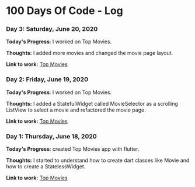 # 100 Days Of Code - Log

### Day 3: Saturday, June 20, 2020

**Today's Progress**: I worked on Top Movies.

**Thoughts:** I added more movies and changed the movie page layout.

**Link to work:** [Top Movies](https://github.com/Rami-Majdoub/Top_Movies)

### Day 2: Friday, June 19, 2020

**Today's Progress**: I worked on Top Movies.

**Thoughts:** I added a StatefulWidget called MovieSelector as a scrolling ListView to select a movie and refactored the movie page.

**Link to work:** [Top Movies](https://github.com/Rami-Majdoub/Top_Movies)

### Day 1: Thursday, June 18, 2020

**Today's Progress**: created Top Movies app with flutter.

**Thoughts:** I started to understand how to create dart classes like Movie and how to create a StatelessWidget.

**Link to work:** [Top Movies](https://github.com/Rami-Majdoub/Top_Movies)
